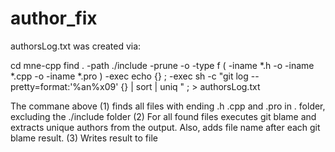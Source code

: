# author_fix

authorsLog.txt was created via:

   cd mne-cpp
   find . -path ./include -prune -o -type f \( -iname \*.h -o -iname \*.cpp -o -iname \*.pro \) -exec echo {} \; -exec sh -c "git log --pretty=format:'%an%x09' {} | sort | uniq " \; > authorsLog.txt
    
The commane above 
(1) finds all files with ending .h .cpp and .pro in . folder, excluding the ./include folder
(2) For all found files executes git blame and extracts unique authors from the output. Also, adds file name after each git blame result.
(3) Writes result to file
